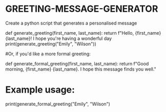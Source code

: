 # GREETING-MESSAGE-GENERATOR
Create a python script that generates a personalised message



def generate_greeting(first_name, last_name):
    return f"Hello, {first_name} {last_name}! I hope you're having a wonderful day
print(generate_greeting("Emily", "Wilson"))


#Or, if you'd like a more formal greeting:


def generate_formal_greeting(first_name, last_name):
    return f"Good morning, {first_name} {last_name}. I hope this message finds you well."

# Example usage:
print(generate_formal_greeting("Emily", "Wilson")
